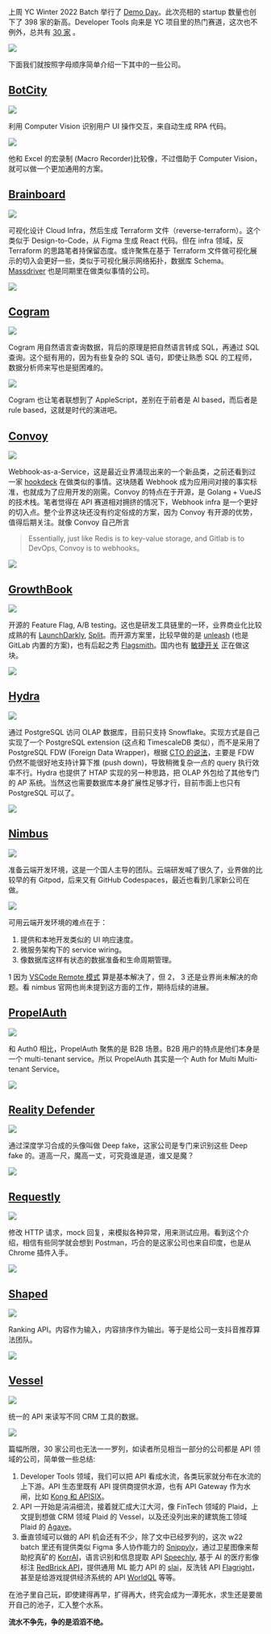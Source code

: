 上周 YC Winter 2022 Batch 举行了 [Demo Day](https://www.ycombinator.com/blog/meet-the-yc-winter-2022-batch)。此次亮相的 startup 数量也创下了 398 家的新高。Developer Tools 向来是 YC 项目里的热门赛道，这次也不例外，总共有 [30 家](https://www.ycombinator.com/companies?batch=W22&tags=Developer%20Tools) 。

![](/static/s2/2/yc-w22-tag.png)

下面我们就按照字母顺序简单介绍一下其中的一些公司。

## [BotCity](https://botcity.dev/)

![](/static/s2/2/botcity-logo.png)

利用 Computer Vision 识别用户 UI 操作交互，来自动生成 RPA 代码。

![](/static/s2/2/botcity.png)

他和 Excel 的宏录制 (Macro Recorder)比较像，不过借助于 Computer Vision，就可以做一个更加通用的方案。

## [Brainboard](https://www.brainboard.co/)

![](/static/s2/2/brainboard-logo.png)

可视化设计 Cloud Infra，然后生成 Terraform 文件（reverse-terraform）。这个类似于 Design-to-Code，从 Figma 生成 React 代码。但在 infra 领域，反 Terraform 的思路笔者持保留态度。或许聚焦在基于 Terraform 文件做可视化展示的切入会更好一些，类似于可视化展示网络拓扑，数据库 Schema。[Massdriver](https://www.massdriver.cloud/) 也是同期里在做类似事情的公司。

![](/static/s2/2/brainboard.png)

## [Cogram](cogram.com)

![](/static/s2/2/cogram-logo.png)

Cogram 用自然语言查询数据，背后的原理是把自然语言转成 SQL，再通过 SQL 查询。这个挺有用的，因为有些复杂的 SQL 语句，即使让熟悉 SQL 的工程师，数据分析师来写也是挺困难的。

![](/static/s2/2/cogram.png)

Cogram 也让笔者联想到了 AppleScript，差别在于前者是 AI based，而后者是 rule based，这就是时代的演进吧。

## [Convoy](getconvoy.io)

![](/static/s2/2/convoy-logo.png)

Webhook-as-a-Service，这是最近业界涌现出来的一个新品类，之前还看到过一家 [hookdeck](hookdeck.com) 在做类似的事情。这块随着 Webhook 成为应用间对接的事实标准，也就成为了应用开发的刚需。Convoy 的特点在于开源，是 Golang + VueJS 的技术栈。笔者觉得在 API 赛道相对拥挤的情况下，Webhook infra 是一个更好的切入点。整个业界这块还没有约定俗成的方案，因为 Convoy 有开源的优势，值得后期关注。就像 Convoy 自己所言

> Essentially, just like Redis is to key-value storage, and Gitlab is to DevOps, Convoy is to webhooks。

![](/static/s2/2/convoy.png)

## [GrowthBook](https://www.growthbook.io/)

![](/static/s2/2/growthbook-logo.png)

开源的 Feature Flag, A/B testing。这也是研发工具链里的一环，业界商业化比较成熟的有 [LaunchDarkly](https://launchdarkly.com/), [Split](https://www.split.io/)。而开源方案里，比较早做的是 [unleash](https://www.getunleash.io/) (也是 GitLab 内置的方案)，也有后起之秀 [Flagsmith](https://flagsmith.com/)。国内也有 [敏捷开关](https://www.feature-flags.co/) 正在做这块。

![](/static/s2/2/growthbook.png)

## [Hydra](https://hydras.io/)

![](/static/s2/2/hydra-logo.png)

通过 PostgreSQL 访问 OLAP 数据库，目前只支持 Snowflake。实现方式是自己实现了一个 PostgreSQL extension (这点和 TimescaleDB 类似），而不是采用了 PostgreSQL FDW (Foreign Data Wrapper)，根据 [CTO 的说法](https://news.ycombinator.com/item?id=30443033)，主要是 FDW 仍然不能很好地支持计算下推 (push down)，导致稍微复杂一点的 query 执行效率不行。Hydra 也提供了 HTAP 实现的另一种思路，把 OLAP 外包给了其他专门的 AP 系统。当然这也需要数据库本身扩展性足够才行，目前市面上也只有 PostgreSQL 可以了。

![](/static/s2/2/hydra.png)

## [Nimbus](https://www.usenimbus.com/)

![](/static/s2/2/nimbus-logo.png)

准备云端开发环境，这是一个国人主导的团队。云端研发喊了很久了，业界做的比较早的有 Gitpod，后来又有 GitHub Codespaces，最近也看到几家新公司在做。

![](/static/s2/2/nimbus.png)

可用云端开发环境的难点在于：

1. 提供和本地开发类似的 UI 响应速度。
1. 微服务架构下的 service wiring。
1. 像数据库这样有状态的数据准备和生命周期管理。

1 因为 [VSCode Remote 模式](https://code.visualstudio.com/docs/remote/remote-overview) 算是基本解决了，但 2， 3 还是业界尚未解决的命题。看 nimbus 官网也尚未提到这方面的工作，期待后续的进展。

## [PropelAuth](https://www.propelauth.com/)

![](/static/s2/2/propelauth-logo.png)

和 Auth0 相比，PropelAuth 聚焦的是 B2B 场景。B2B 用户的特点是他们本身是一个 multi-tenant service。所以 PropelAuth 其实是一个 Auth for Multi Multi-tenant Service。

![](/static/s2/2/propelauth.png)

## [Reality Defender](https://www.realitydefender.ai/)

![](/static/s2/2/realitydefender-logo.png)

通过深度学习合成的头像叫做 Deep fake，这家公司是专门来识别这些 Deep fake 的。道高一尺，魔高一丈，可究竟谁是道，谁又是魔？

![](/static/s2/2/realitydefender.png)

## [Requestly](https://requestly.io/)

![](/static/s2/2/requestly-logo.png)

修改 HTTP 请求，mock 回复，来模拟各种异常，用来测试应用。看到这个介绍，相信有些同学就会想到 Postman，巧合的是这家公司也来自印度，也是从 Chrome 插件入手。

![](/static/s2/2/requestly.png)

## [Shaped](https://www.shaped.ai/)

![](/static/s2/2/shaped-logo.png)

Ranking API。内容作为输入，内容排序作为输出。等于是给公司一支抖音推荐算法团队。

![](/static/s2/2/shaped.png)

## [Vessel](https://www.vessel.land/)

![](/static/s2/2/vessel-logo.png)

统一的 API 来读写不同 CRM 工具的数据。

![](/static/s2/2/vessel.png)

篇幅所限，30 家公司也无法一一罗列，如读者所见相当一部分的公司都是 API 领域的公司，简单做一些总结:

1. Developer Tools 领域，我们可以把 API 看成水流，各类玩家就分布在水流的上下游。API 生态里既有 API 提供商提供水源，也有 API Gateway 作为水闸，比如 [Kong 和 APISIX](https://2d2d.io/s1/kong-vs-apisix/)。
1. API 一开始是涓涓细流，接着就汇成大江大河，像 FinTech 领域的 Plaid，上文提到想做 CRM 领域 Plaid 的 Vessel，以及还没列出来的建筑施工领域 Plaid 的 [Agave](https://www.agaveapi.com/)。
1. 垂直领域可以做的 API 机会还有不少，除了文中已经罗列的，这次 w22 batch 里还有提供类似 Figma 多人协作能力的 [Snippyly](https://snippyly.com/)，通过卫星图像来帮助挖真矿的 [KorrAI](https://www.korrai.com/)，语言识别和信息提取 API [Speechly](https://www.speechly.com/), 基于 AI 的医疗影像标注 [RedBrick API](https://redbrickai.com/)，提供通用 ML 能力 API 的 [slai](https://www.slai.io/)，反洗钱 API [Flagright](https://www.flagright.com/)，甚至是给游戏提供经济系统的 API [WorldQL](https://www.worldql.com/) 等等。

在池子里自己玩，即使建得再早，扩得再大，终究会成为一潭死水，求生还是要凿开自己的池子，汇入整个水系。

**流水不争先，争的是滔滔不绝。**
